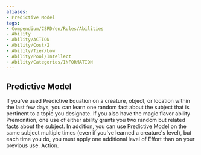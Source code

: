 ```yaml
---
aliases:
- Predictive Model
tags:
- Compendium/CSRD/en/Rules/Abilities
- Ability
- Ability/ACTION
- Ability/Cost/2
- Ability/Tier/Low
- Ability/Pool/Intellect
- Ability/Categories/INFORMATION
---
```


  
## Predictive Model  
If you've used Predictive Equation on a creature, object, or location within the last few days, you can learn one random fact about the subject that is pertinent to a topic you designate. If you also have the magic flavor ability Premonition, one use of either ability grants you two random but related facts about the subject. In addition, you can use Predictive Model on the same subject multiple times (even if you've learned a creature's level), but each time you do, you must apply one additional level of Effort than on your previous use. Action. 